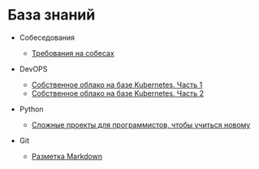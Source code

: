 # База знаний


* Собеседования
    * [Требования на собесах](/knowledge-base/Собеседования/Требования%20на%20собесах)

* DevOPS
    * [Собственное облако на базе Kubernetes. Часть 1](/knowledge-base/DevOps/Собственное%20облако%20на%20базе%20Kubernetes.%20Часть%201)
    * [Собственное облако на базе Kubernetes. Часть 2](/knowledge-base/DevOps/Собственное%20облако%20на%20базе%20Kubernetes.%20Часть%202)

* Python
    * [Сложные проекты для программистов, чтобы учиться новому](/knowledge-base/Python/Сложные%20проекты%20для%20программистов,%20чтобы%20учиться%20новому)

* Git
    * [Разметка Markdown](/knowledge-base/Разметка%20Markdown)
